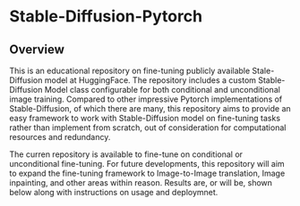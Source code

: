 # Stable-Diffusion-Pytorch

## Overview
This is an educational repository on fine-tuning publicly available Stale-Diffusion model at HuggingFace. The repository includes a custom Stable-Diffusion Model class configurable for both conditional and unconditional image training. Compared to other impressive Pytorch implementations of Stable-Diffusion, of which there are many, this repository aims to provide an easy framework to work with Stable-Diffusion model on fine-tuning tasks rather than implement from scratch, out of consideration for computational resources and redundancy. 

The curren repository is available to fine-tune on conditional or unconditional fine-tuning. For future developments, this repository will aim to expand the fine-tuning framework to Image-to-Image translation, Image inpainting, and other areas within reason. Results are, or will be, shown below along with instructions on usage and deploymnet.